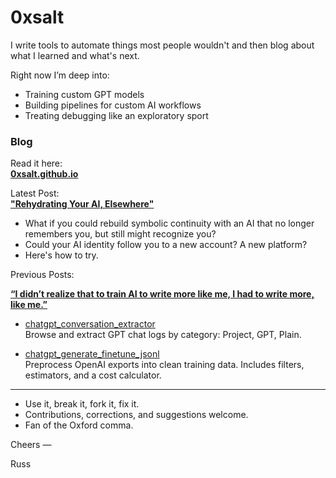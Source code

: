 # 0xsalt

I write tools to automate things most people wouldn't and then blog about what I learned and what's next.

Right now I’m deep into:
- Training custom GPT models
- Building pipelines for custom AI workflows
- Treating debugging like an exploratory sport

### Blog
Read it here:  
[**0xsalt.github.io**](https://0xsalt.github.io)

Latest Post:  
[**"Rehydrating Your AI, Elsewhere"**](https://0xsalt.github.io/posts/your_ai_remembering_you)  
- What if you could rebuild symbolic continuity with an AI that no longer remembers you, but still might recognize you?
- Could your AI identity follow you to a new account? A new platform?
- Here's how to try.


Previous Posts:  

[**“I didn’t realize that to train AI to write more like me, I had to write more, like me.”**](https://0xsalt.github.io/posts/train_gpt_to_write)  

- [chatgpt_conversation_extractor](https://github.com/0xsalt/chatgpt_conversation_extractor)  
  Browse and extract GPT chat logs by category: Project, GPT, Plain.

- [chatgpt_generate_finetune_jsonl](https://github.com/0xsalt/chatgpt_generate_finetune_jsonl)  
  Preprocess OpenAI exports into clean training data. Includes filters, estimators, and a cost calculator.

---

- Use it, break it, fork it, fix it. 
- Contributions, corrections, and suggestions welcome.
- Fan of the Oxford comma. 

Cheers —  

Russ

